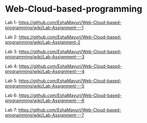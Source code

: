 # Web-Cloud-based-programming

Lab 1- https://github.com/EshaMayuri/Web-Cloud-based-programming/wiki/Lab-Assignment---1

Lab 2: https://github.com/EshaMayuri/Web-Cloud-based-programming/wiki/Lab-Assignment-2

Lab 3: https://github.com/EshaMayuri/Web-Cloud-based-programming/wiki/Lab-Assignment---3

Lab 4: https://github.com/EshaMayuri/Web-Cloud-based-programming/wiki/Lab-Assignment---4

Lab 5: https://github.com/EshaMayuri/Web-Cloud-based-programming/wiki/Lab-Assignment---5

Lab 6: https://github.com/EshaMayuri/Web-Cloud-based-programming/wiki/Lab-Assignment---6

Lab 7: https://github.com/EshaMayuri/Web-Cloud-based-programming/wiki/Lab-Assignment---7
